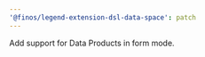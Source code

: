 ```yaml
---
'@finos/legend-extension-dsl-data-space': patch
---
```


Add support for Data Products in form mode.
